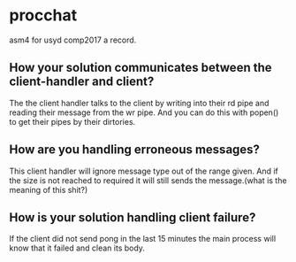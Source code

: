 # procchat
asm4 for usyd comp2017
a record.

## How your solution communicates between the client-handler and client?
The the client handler talks to the client by writing into their rd pipe and reading their message from the wr pipe. And you can do this with popen() to get their pipes by their dirtories.

## How are you handling erroneous messages?
This client handler will ignore message type out of the range given. And if the size is not reached to required it will still sends the message.(what is the meaning of this shit?)

## How is your solution handling client failure?
If the client did not send pong in the last 15 minutes the main process will know that it failed and clean its body.




